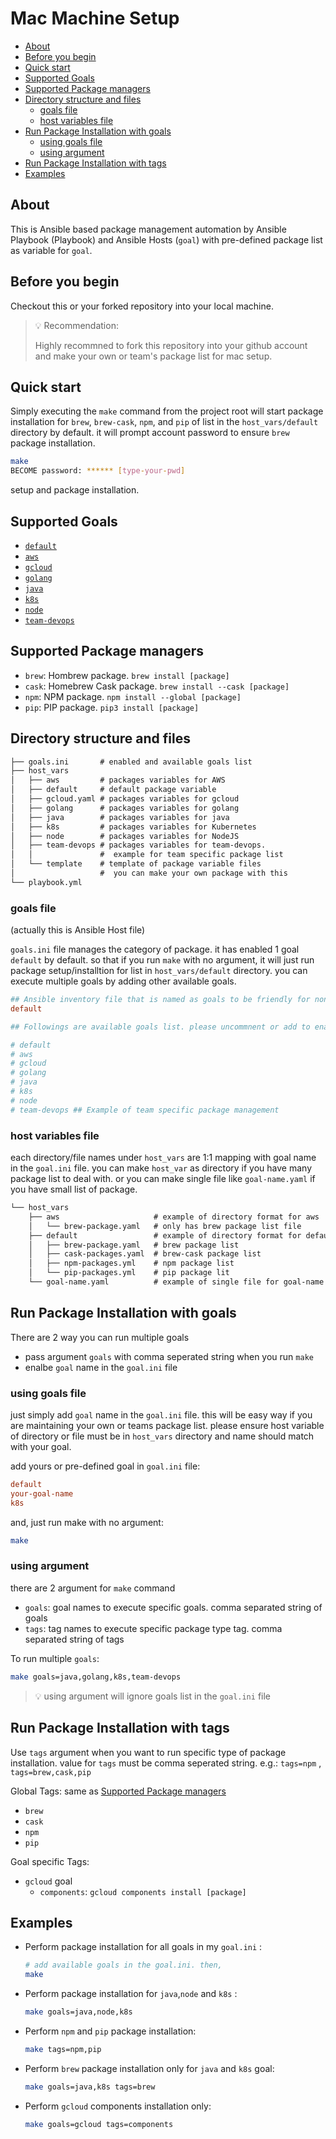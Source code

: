 # Mac Machine Setup

- [About](#about)
- [Before you begin](#before-you-begin)
- [Quick start](#quick-start)
- [Supported Goals](#supported-goals)
- [Supported Package managers](#supported-package-managers)
- [Directory structure and files](#directory-structure-and-files)
  - [goals file](#goals-file)
  - [host variables file](#host-variables-file)
- [Run Package Installation with goals](#run-package-installation-with-goals)
  - [using goals file](#using-goals-file)
  - [using argument](#using-argument)
- [Run Package Installation with tags](#run-package-installation-with-tags)
- [Examples](#examples)

## About

This is Ansible based package management automation by Ansible Playbook (Playbook) and Ansible Hosts (`goal`) with pre-defined package list as variable for `goal`.

## Before you begin

Checkout this or your forked repository into your local machine.

>💡 Recommendation:
>
> Highly recommned to fork this repository into your github account and make your own or team's package list for mac setup.

## Quick start

Simply executing the `make` command from the project root will start package installation for `brew`, `brew-cask`, `npm`, and `pip` of list in the `host_vars/default` directory by default. it will prompt account password to ensure `brew` package installation.

```bash
make
BECOME password: ****** [type-your-pwd]
```

setup and package installation.

## Supported Goals

- [`default`](./host_vars/default/README.md)
- [`aws`](./host_vars/aws/README.md)
- [`gcloud`](./host_vars/gcloud/README.md)
- [`golang`](./host_vars/golang/README.md)
- [`java`](./host_vars/java/README.md)
- [`k8s`](./host_vars/k8s/README.md)
- [`node`](./host_vars/node/README.md)
- [`team-devops`](./host_vars/team-devops/README.md)

## Supported Package managers

- `brew`: Hombrew package. `brew install [package]`
- `cask`: Homebrew Cask package. `brew install --cask [package]`
- `npm`: NPM package. `npm install --global [package]`
- `pip`: PIP package. `pip3 install [package]`

## Directory structure and files

```txt
├── goals.ini       # enabled and available goals list
├── host_vars
│   ├── aws         # packages variables for AWS
│   ├── default     # default package variable
│   ├── gcloud.yaml # packages variables for gcloud
│   ├── golang      # packages variables for golang
│   ├── java        # packages variables for java
│   ├── k8s         # packages variables for Kubernetes
│   ├── node        # packages variables for NodeJS
│   ├── team-devops # packages variables for team-devops.
│   │               #  example for team specific package list
│   └── template    # template of package variable files
│                   #  you can make your own package with this
└── playbook.yml
```

### goals file

(actually this is Ansible Host file)

`goals.ini` file manages the category of package. it has enabled 1 goal `default` by default. so that if you run `make` with no argument, it will just run package setup/installtion for list in `host_vars/default` directory.
you can execute multiple goals by adding other available goals.

```ini
## Ansible inventory file that is named as goals to be friendly for non-Ansible users
default

## Followings are available goals list. please uncommnent or add to enable installation of packages

# default
# aws
# gcloud
# golang
# java
# k8s
# node
# team-devops ## Example of team specific package management
```

### host variables file

each directory/file names under `host_vars` are 1:1 mapping with goal name in the `goal.ini` file.
you can make `host_var` as directory if you have many package list to deal with. or you can make single file like `goal-name.yaml` if you have small list of package.

```txt
└── host_vars
    ├── aws                     # example of directory format for aws
    │   └── brew-package.yaml   # only has brew package list file
    ├── default                 # example of directory format for default
    │   ├── brew-package.yaml   # brew package list
    │   ├── cask-packages.yaml  # brew-cask package list
    │   ├── npm-packages.yml    # npm package list
    │   └── pip-packages.yml    # pip package lit
    └── goal-name.yaml          # example of single file for goal-name goal
```

## Run Package Installation with goals

There are 2 way you can run multiple goals

- pass argument `goals` with comma seperated string when you run `make`
- enalbe `goal` name in the `goal.ini` file

### using goals file

just simply add `goal` name in the `goal.ini` file. this will be easy way if you are maintaining your own or teams package list.
please ensure host variable of directory or file must be in `host_vars` directory and name should match with your goal.

add yours or pre-defined goal in `goal.ini` file:

```ini
default
your-goal-name
k8s
```

and, just run make with no argument:

```bash
make
```

### using argument

there are 2 argument for `make` command

- `goals`: goal names to execute specific goals. comma separated string of goals
- `tags`: tag names to execute specific package type tag. comma separated string of tags

To run multiple `goals`:

```bash
make goals=java,golang,k8s,team-devops
```

>💡 using argument will ignore goals list in the `goal.ini` file

## Run Package Installation with tags

Use `tags` argument when you want to run specific type of package installation.
value for `tags` must be comma seperated string. e.g.: `tags=npm` , `tags=brew,cask,pip`

Global Tags: same as [Supported Package managers](#supported-package-managers)

- `brew`
- `cask`
- `npm`
- `pip`

Goal specific Tags:

- `gcloud` goal
  - `components`: `gcloud components install [package]`

## Examples

- Perform package installation for all goals in my `goal.ini` :

  ```bash
  # add available goals in the goal.ini. then,
  make
  ```

- Perform package installation for `java`,`node` and `k8s` :

  ```bash
  make goals=java,node,k8s
  ```

- Perform `npm` and `pip` package installation:

  ```bash
  make tags=npm,pip
  ```

- Perform `brew` package installation only for `java` and `k8s` goal:

  ```bash
  make goals=java,k8s tags=brew
  ```

- Perform `gcloud` components installation only:

  ```bash
  make goals=gcloud tags=components
  ```
